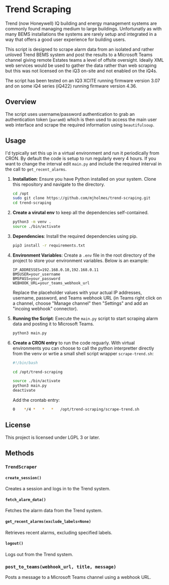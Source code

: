 # Trend Scraping

Trend (now Honeywell) IQ building and energy management systems are commonly found managing medium to large buildings. Unfortunatly as with many BEMS installations the systems are rarely setup and integrated in a way that offers a good user experience for building users.

This script is designed to scrape alarm data from an isolated and rather unloved Trend BEMS system and post the results to a Microsoft Teams channel giving remote Estates teams a level of offsite oversight. Ideally XML web services would be used to gather the data rather than web scraping but this was not licensed on the iQ3 on-site and not enabled on the iQ4s.

The script has been tested on an IQ3 XCITE running firmware version 3.07 and on some iQ4 series (iQ422) running firmware version 4.36.


## Overview

The script uses username/password authentication to grab an authentication token (`param0`) which is then used to access the main user web interface and scrape the required information using `beautifulsoup`.

## Usage

I'd typically set this up in a virtual environment and run it periodically from CRON.
By default the code is setup to run regularly every 4 hours. If you want to change the interval edit `main.py` and include the required interval in the call to `get_recent_alarms`.

1. **Installation**: Ensure you have Python installed on your system. Clone this repository and navigate to the directory.

   ```bash
   cd /opt
   sudo git clone https://github.com/mjholmes/trend-scraping.git
   cd trend-scraping
   ```

1. **Create a virutal env** to keep all the dependencies self-contained.

   ```bash
   python3 -m venv .
   source ./bin/activate
   ```

1. **Dependencies**: Install the required dependencies using pip.

   ```bash
   pip3 install -r requirements.txt
   ```

1. **Environment Variables**: Create a `.env` file in the root directory of the project to store your environment variables. Below is an example:

   ```env
   IP_ADDRESSES=192.168.0.10,192.168.0.11
   BMSUSER=your_username
   BMSPASS=your_password
   WEBHOOK_URL=your_teams_webhook_url
   ```

   Replace the placeholder values with your actual IP addresses, username, password, and Teams webhook URL (in Teams right click on a channel, choose "Manage channel" then "Settings" and add an "incoing webhook" connector).

1. **Running the Script**: Execute the `main.py` script to start scraping alarm data and posting it to Microsoft Teams.

   ```bash
   python3 main.py
   ```

1. **Create a CRON entry** to run the code reguarly. With virtual environments you can choose to call the python interpretter directly from the venv or wrtie a small shell script wrapper `scrape-trend.sh`:

   ```bash
   #!/bin/bash

   cd /opt/trend-scraping

   source ./bin/activate
   python3 main.py
   deactivate
   ```

   Add the crontab entry:
   ```bash
   0	*/4	*	*	*	/opt/trend-scraping/scrape-trend.sh
   ```


## License

This project is licensed under LGPL 3 or later.

## Methods

### `TrendScraper`

#### `create_session()`

Creates a session and logs in to the Trend system.

#### `fetch_alarm_data()`

Fetches the alarm data from the Trend system.

#### `get_recent_alarms(exclude_labels=None)`

Retrieves recent alarms, excluding specified labels.

#### `logout()`

Logs out from the Trend system.

### `post_to_teams(webhook_url, title, message)`

Posts a message to a Microsoft Teams channel using a webhook URL.
